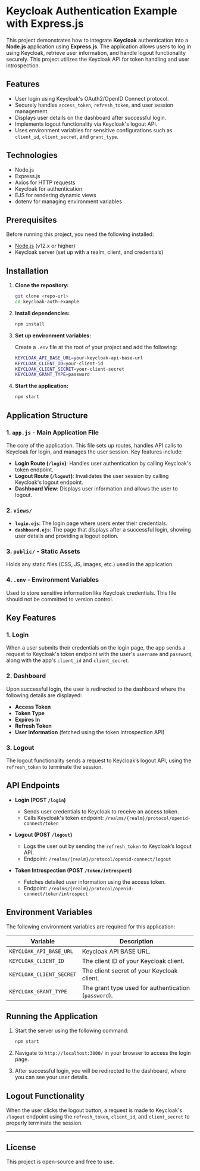 # Keycloak Authentication Example with Express.js

This project demonstrates how to integrate **Keycloak** authentication into a **Node.js** application using **Express.js**. The application allows users to log in using Keycloak, retrieve user information, and handle logout functionality securely. This project utilizes the Keycloak API for token handling and user introspection.

## Features

- User login using Keycloak's OAuth2/OpenID Connect protocol.
- Securely handles `access_token`, `refresh_token`, and user session management.
- Displays user details on the dashboard after successful login.
- Implements logout functionality via Keycloak's logout API.
- Uses environment variables for sensitive configurations such as `client_id`, `client_secret`, and `grant_type`.

## Technologies

- Node.js
- Express.js
- Axios for HTTP requests
- Keycloak for authentication
- EJS for rendering dynamic views
- dotenv for managing environment variables

## Prerequisites

Before running this project, you need the following installed:

- [Node.js](https://nodejs.org/en/) (v12.x or higher)
- Keycloak server (set up with a realm, client, and credentials)

## Installation

1. **Clone the repository:**

   ```bash
   git clone <repo-url>
   cd keycloak-auth-example
   ```

2. **Install dependencies:**

   ```bash
   npm install
   ```

3. **Set up environment variables:**

   Create a `.env` file at the root of your project and add the following:

   ```bash
   KEYCLOAK_API_BASE_URL=your-keycloak-api-base-url
   KEYCLOAK_CLIENT_ID=your-client-id
   KEYCLOAK_CLIENT_SECRET=your-client-secret
   KEYCLOAK_GRANT_TYPE=password
   ```

4. **Start the application:**
   ```bash
   npm start
   ```

## Application Structure

### 1. `app.js` - Main Application File

The core of the application. This file sets up routes, handles API calls to Keycloak for login, and manages the user session. Key features include:

- **Login Route (`/login`)**: Handles user authentication by calling Keycloak's token endpoint.
- **Logout Route (`/logout`)**: Invalidates the user session by calling Keycloak's logout endpoint.
- **Dashboard View**: Displays user information and allows the user to logout.

### 2. `views/`

- **`login.ejs`**: The login page where users enter their credentials.
- **`dashboard.ejs`**: The page that displays after a successful login, showing user details and providing a logout option.

### 3. `public/` - Static Assets

Holds any static files (CSS, JS, images, etc.) used in the application.

### 4. `.env` - Environment Variables

Used to store sensitive information like Keycloak credentials. This file should not be committed to version control.

## Key Features

### 1. **Login**

When a user submits their credentials on the login page, the app sends a request to Keycloak's token endpoint with the user's `username` and `password`, along with the app's `client_id` and `client_secret`.

### 2. **Dashboard**

Upon successful login, the user is redirected to the dashboard where the following details are displayed:

- **Access Token**
- **Token Type**
- **Expires In**
- **Refresh Token**
- **User Information** (fetched using the token introspection API)

### 3. **Logout**

The logout functionality sends a request to Keycloak’s logout API, using the `refresh_token` to terminate the session.

## API Endpoints

- **Login (POST `/login`)**

  - Sends user credentials to Keycloak to receive an access token.
  - Calls Keycloak's token endpoint: `/realms/{realm}/protocol/openid-connect/token`

- **Logout (POST `/logout`)**

  - Logs the user out by sending the `refresh_token` to Keycloak’s logout API.
  - Endpoint: `/realms/{realm}/protocol/openid-connect/logout`

- **Token Introspection (POST `/token/introspect`)**
  - Fetches detailed user information using the access token.
  - Endpoint: `/realms/{realm}/protocol/openid-connect/token/introspect`

## Environment Variables

The following environment variables are required for this application:

| Variable                 | Description                                          |
| ------------------------ | ---------------------------------------------------- |
| `KEYCLOAK_API_BASE_URL`  | Keycloak API BASE URL.                               |
| `KEYCLOAK_CLIENT_ID`     | The client ID of your Keycloak client.               |
| `KEYCLOAK_CLIENT_SECRET` | The client secret of your Keycloak client.           |
| `KEYCLOAK_GRANT_TYPE`    | The grant type used for authentication (`password`). |

## Running the Application

1. Start the server using the following command:

   ```bash
   npm start
   ```

2. Navigate to `http://localhost:3000/` in your browser to access the login page.

3. After successful login, you will be redirected to the dashboard, where you can see your user details.

## Logout Functionality

When the user clicks the logout button, a request is made to Keycloak's `/logout` endpoint using the `refresh_token`, `client_id`, and `client_secret` to properly terminate the session.

---

## License

This project is open-source and free to use.
